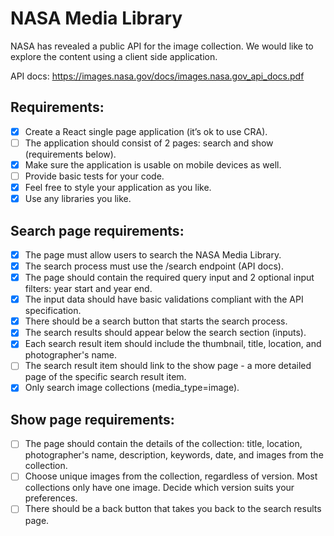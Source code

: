 # NASA Media Library

NASA has revealed a public API for the image collection. We would like to explore the content using a client side application.

API docs: https://images.nasa.gov/docs/images.nasa.gov_api_docs.pdf

## Requirements:

- [x] Create a React single page application (it’s ok to use CRA).
- [ ] The application should consist of 2 pages: search and show (requirements below).
- [x] Make sure the application is usable on mobile devices as well.
- [ ] Provide basic tests for your code.
- [x] Feel free to style your application as you like.
- [x] Use any libraries you like.

## Search page requirements:

- [x] The page must allow users to search the NASA Media Library.
- [x] The search process must use the /search endpoint (API docs).
- [x] The page should contain the required query input and 2 optional input filters: year start and year end.
- [x] The input data should have basic validations compliant with the API specification.
- [x] There should be a search button that starts the search process.
- [x] The search results should appear below the search section (inputs).
- [x] Each search result item should include the thumbnail, title, location, and photographer's name.
- [ ] The search result item should link to the show page - a more detailed page of the specific search result item.
- [x] Only search image collections (media_type=image).

## Show page requirements:

- [ ] The page should contain the details of the collection: title, location, photographer's name, description, keywords, date, and images from the collection.
- [ ] Choose unique images from the collection, regardless of version. Most collections only have one image. Decide which version suits your preferences.
- [ ] There should be a back button that takes you back to the search results page.

